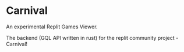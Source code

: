 # Carnival

An experimental Replit Games Viewer.

The backend (GQL API written in rust) for the replit community project - Carnival!
